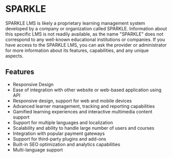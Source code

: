 # SPARKLE

SPARKLE LMS is likely a proprietary learning management system developed by a company or organization called SPARKLE. Information about this specific LMS is not readily available, as the name "SPARKLE" does not correspond to any well-known educational institutions or companies. If you have access to the SPARKLE LMS, you can ask the provider or administrator for more information about its features, capabilities, and any unique aspects.

## Features

-   Responsive Design
-   Ease of integration with other website or web-based application using API
-   Responsive design, support for web and mobile devices
-   Advanced learner management, tracking and reporting capabilities
-   Gamified learning experiences and interactive multimedia content support
-   Support for multiple languages and localization
-   Scalability and ability to handle large number of users and courses
-   Integration with popular payment gateways
-   Support for third-party plugins and add-ons
-   Built-in SEO optimization and analytics capabilities
-   Multi-language support

